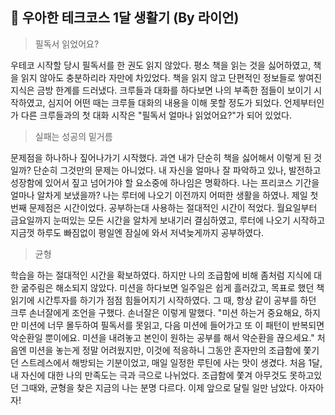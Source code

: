 ## 🚀 우아한 테크코스 1달 생활기 (By 라이언)

> 필독서 읽었어요?

우테코 시작할 당시 필독서를 한 권도 읽지 않았다. 평소 책을 읽는 것을 싫어하였고, 책을 읽지 않아도 충분하리라 자만에 차있었다. 책을 읽지 않고 단편적인 정보들로 쌓여진 지식은 금방 한계를 드러냈다. 크루들과 대화를 하다보면 나의 부족한 점들이 보이기 시작하였고, 심지어 어떤 때는 크루들 대화의 내용을 이해 못할 정도가 되었다. 언제부터인가 다른 크루들과의 첫 대화 시작은 "필독서 얼마나 읽었어요?"가 되어 있었다.

> 실패는 성공의 밑거름

문제점을 하나하나 짚어나가기 시작했다. 과연 내가 단순히 책을 싫어해서 이렇게 된 것일까? 단순히 그것만의 문제는 아니었다. 내 자신을 얼마나 잘 파악하고 있나, 발전하고 성장함에 있어서 짚고 넘어가야 할 요소중에 하나임은 명확하다. 나는 프리코스 기간을 얼마나 알차게 보냈을까? 나는 루터에 나오기 이전까지 어떠한 생활을 하였나.  제일 첫번째 문제점은 시간이었다. 공부하는대 사용하는 절대적인 시간이 적었다. 월요일부터 금요일까지 눈떠있는 모든 시간을 알차게 보내기러 결심하였고, 루터에 나오기 시작하고 지금껏 하루도 빠짐없이 평일엔 잠실에 와서 저녁늦게까지 공부하였다. 

> 균형

학습을 하는 절대적인 시간을 확보하였다. 하지만 나의 조급함에 비해 좀처럼 지식에 대한 굶주림은 해소되지 않았다. 미션을 하다보면 일주일은 쉽게 흘러갔고, 목표로 했던 책읽기에 시간투자를 하기가 점점 힘들어지기 시작하였다. 그 때, 항상 같이 공부를 하던 크루 손너잘에게 조언을 구했다. 손너잘은 이렇게 말했다. "미션 하는거 중요해요, 하지만 미션에 너무 몰두하여 필독서를 못읽고, 다음 미션에 들어가고 또 이 패턴이 반복되면 악순환일 뿐이에요. 미션을 내려놓고 본인이 원하는 공부를 해서 악순환을 끊으세요." 처음엔 미션을 놓는게 정말 어려웠지만, 이것에 적응하니 그동안 혼자만의 조급함에 쫓기던 스트레스에서 해방되는 기분이었고, 매일 일정한 루틴에 사는 맛이 생겼다. 처음 1달, 내 자신에 대한 나의 만족도는 극과 극으로 나뉘었다. 조급함에 쫓겨 아무것도 못하고있던 그때와, 균형을 찾은 지금의 나는 분명 다르다. 이제 앞으로 달릴 일만 남았다. 아자아자!


